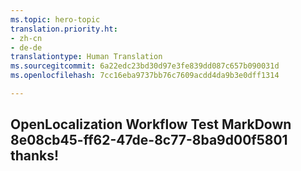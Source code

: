 ```yaml
---
ms.topic: hero-topic
translation.priority.ht:
- zh-cn
- de-de
translationtype: Human Translation
ms.sourcegitcommit: 6a22edc23bd30d97e3fe839dd087c657b090031d
ms.openlocfilehash: 7cc16eba9737bb76c7609acdd4da9b3e0dff1314

---
```

## OpenLocalization Workflow Test MarkDown 8e08cb45-ff62-47de-8c77-8ba9d00f5801 thanks!



<!--HONumber=Aug16_HO1-->


